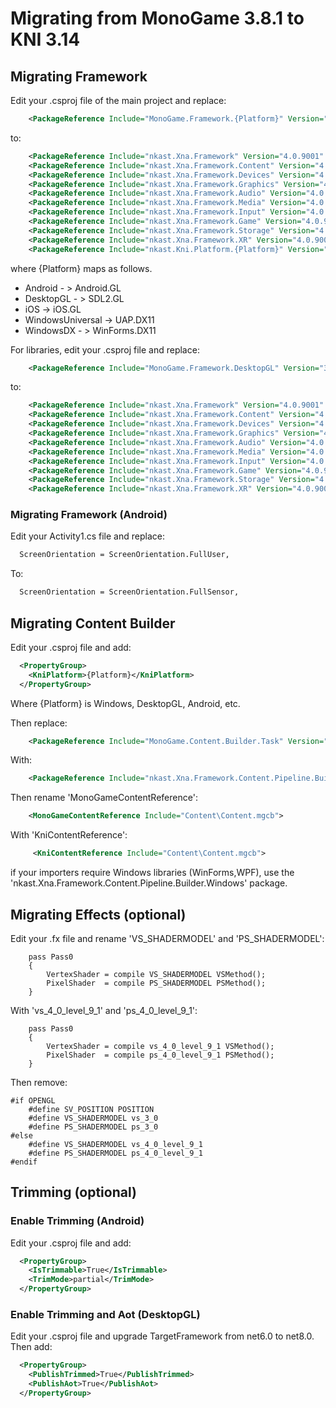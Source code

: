 # Migrating from MonoGame 3.8.1 to KNI 3.14


## Migrating Framework

Edit your .csproj file of the main project and replace:

```xml
    <PackageReference Include="MonoGame.Framework.{Platform}" Version="3.8.1.303" />
```

to:

```xml
    <PackageReference Include="nkast.Xna.Framework" Version="4.0.9001" />
    <PackageReference Include="nkast.Xna.Framework.Content" Version="4.0.9001" />
    <PackageReference Include="nkast.Xna.Framework.Devices" Version="4.0.9001" />
    <PackageReference Include="nkast.Xna.Framework.Graphics" Version="4.0.9001" />
    <PackageReference Include="nkast.Xna.Framework.Audio" Version="4.0.9001" />
    <PackageReference Include="nkast.Xna.Framework.Media" Version="4.0.9001" />
    <PackageReference Include="nkast.Xna.Framework.Input" Version="4.0.9001" />
    <PackageReference Include="nkast.Xna.Framework.Game" Version="4.0.9001" />
    <PackageReference Include="nkast.Xna.Framework.Storage" Version="4.0.9001" />
    <PackageReference Include="nkast.Xna.Framework.XR" Version="4.0.9001" />
    <PackageReference Include="nkast.Kni.Platform.{Platform}" Version="4.0.9001" />
```

where {Platform} maps as follows.
 - Android - > Android.GL
 - DesktopGL - > SDL2.GL 
 - iOS -> iOS.GL
 - WindowsUniversal -> UAP.DX11
 - WindowsDX - > WinForms.DX11

For libraries, edit your .csproj file and replace:

```xml
    <PackageReference Include="MonoGame.Framework.DesktopGL" Version="3.8.1.303" PrivateAssets="All" />
```

to:

```xml
    <PackageReference Include="nkast.Xna.Framework" Version="4.0.9001" />
    <PackageReference Include="nkast.Xna.Framework.Content" Version="4.0.9001" />
    <PackageReference Include="nkast.Xna.Framework.Devices" Version="4.0.9001" />
    <PackageReference Include="nkast.Xna.Framework.Graphics" Version="4.0.9001" />
    <PackageReference Include="nkast.Xna.Framework.Audio" Version="4.0.9001" />
    <PackageReference Include="nkast.Xna.Framework.Media" Version="4.0.9001" />
    <PackageReference Include="nkast.Xna.Framework.Input" Version="4.0.9001" />
    <PackageReference Include="nkast.Xna.Framework.Game" Version="4.0.9001" />
    <PackageReference Include="nkast.Xna.Framework.Storage" Version="4.0.9001" />
    <PackageReference Include="nkast.Xna.Framework.XR" Version="4.0.9001" />
```

### Migrating Framework (Android)

Edit your Activity1.cs file and replace:

```xml
  ScreenOrientation = ScreenOrientation.FullUser,
```

To:

```xml
  ScreenOrientation = ScreenOrientation.FullSensor,
```


## Migrating Content Builder

Edit your .csproj file and add:

```xml
  <PropertyGroup>
    <KniPlatform>{Platform}</KniPlatform>
  </PropertyGroup>
```

Where {Platform} is Windows, DesktopGL, Android, etc.

Then replace:

```xml
    <PackageReference Include="MonoGame.Content.Builder.Task" Version="3.8.1.303" />
```

With:

```xml
    <PackageReference Include="nkast.Xna.Framework.Content.Pipeline.Builder" Version="4.0.9001" />
```

Then rename 'MonoGameContentReference':

```xml
    <MonoGameContentReference Include="Content\Content.mgcb">
```

With 'KniContentReference':

```xml
     <KniContentReference Include="Content\Content.mgcb">
```



if your importers require Windows libraries (WinForms,WPF), use the 'nkast.Xna.Framework.Content.Pipeline.Builder.Windows' package.


## Migrating Effects (optional)

Edit your .fx file and rename 'VS_SHADERMODEL' and 'PS_SHADERMODEL':

```
    pass Pass0
	{   
		VertexShader = compile VS_SHADERMODEL VSMethod();
		PixelShader  = compile PS_SHADERMODEL PSMethod();
	}
```

With 'vs_4_0_level_9_1' and 'ps_4_0_level_9_1':

``` 
    pass Pass0
	{   
		VertexShader = compile vs_4_0_level_9_1 VSMethod();
		PixelShader  = compile ps_4_0_level_9_1 PSMethod();
	}
```

Then remove:

```
#if OPENGL
	#define SV_POSITION POSITION
	#define VS_SHADERMODEL vs_3_0
	#define PS_SHADERMODEL ps_3_0
#else
	#define VS_SHADERMODEL vs_4_0_level_9_1
	#define PS_SHADERMODEL ps_4_0_level_9_1
#endif
```


## Trimming (optional)

### Enable Trimming (Android)

Edit your .csproj file and add:

```xml
  <PropertyGroup>
    <IsTrimmable>True</IsTrimmable>
	<TrimMode>partial</TrimMode>	
  </PropertyGroup>
```

### Enable Trimming and Aot (DesktopGL)

Edit your .csproj file and upgrade TargetFramework from net6.0 to net8.0.
Then add:

```xml
  <PropertyGroup>
    <PublishTrimmed>True</PublishTrimmed>
    <PublishAot>True</PublishAot>	
  </PropertyGroup>
```
